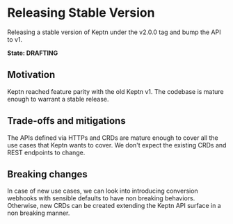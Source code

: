 # Releasing Stable Version

Releasing a stable version of Keptn under the v2.0.0 tag and bump the API to v1.

**State: DRAFTING**

## Motivation

Keptn reached feature parity with the old Keptn v1.
The codebase is mature enough to warrant a stable release.

## Trade-offs and mitigations

The APIs defined via HTTPs and CRDs are mature enough to cover all the use cases that Keptn wants to cover.
We don't expect the existing CRDs and REST endpoints to change.


## Breaking changes

In case of new use cases, we can look into introducing conversion webhooks with sensible defaults to have non breaking behaviors.
Otherwise, new CRDs can be created extending the Keptn API surface in a non breaking manner.


